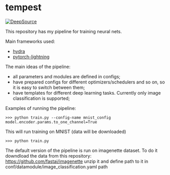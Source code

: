 # tempest

[![DeepSource](https://static.deepsource.io/deepsource-badge-light-mini.svg)](https://deepsource.io/gh/Erlemar/pytorch_tempest/?ref=repository-badge)

This repository has my pipeline for training neural nets.

Main frameworks used:

* [hydra](https://github.com/facebookresearch/hydra)
* [pytorch-lightning](https://github.com/PyTorchLightning/pytorch-lightning)

The main ideas of the pipeline:

* all parameters and modules are defined in configs;
* have prepared configs for different optimizers/schedulers and so on, so it is easy to switch between them;
* have templates for different deep learning tasks. Currently only image classification is supported;

Examples of running the pipeline:

```shell
>>> python train.py --config-name mnist_config model.encoder.params.to_one_channel=True
```

This will run training on MNIST (data will be downloaded)

```shell
>>> python train.py
```

The default version of the pipeline is run on imagenette dataset. To do it downdload the data from this repository:
https://github.com/fastai/imagenette
unzip it and define path to it in conf/datamodule/image_classification.yaml path

